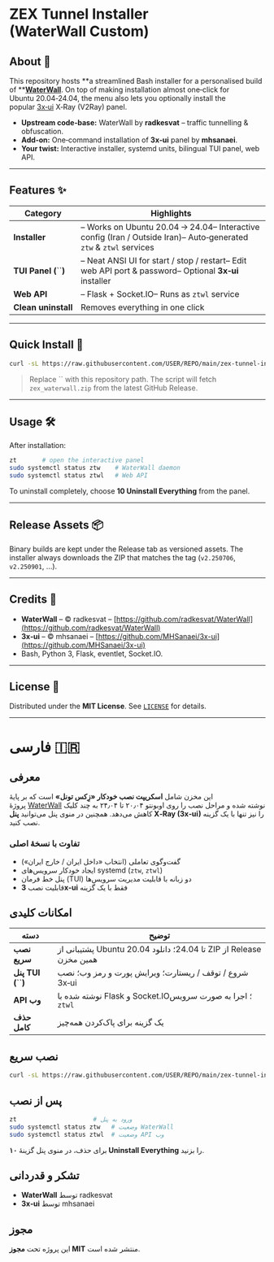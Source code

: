 # ZEX Tunnel Installer (WaterWall Custom)
## About 📖

This repository hosts \*\*a streamlined Bash installer for a personalised build of \*\*[**WaterWall**](https://github.com/radkesvat/WaterWall). On top of making installation almost one‑click for Ubuntu 20.04‑24.04, the menu also lets you optionally install the popular [3x‑ui](https://github.com/MHSanaei/3x-ui) X‑Ray (V2Ray) panel.

* **Upstream code‑base:** WaterWall by **radkesvat** – traffic tunnelling & obfuscation.
* **Add‑on:** One‑command installation of **3x‑ui** panel by **mhsanaei**.
* **Your twist:** Interactive installer, systemd units, bilingual TUI panel, web API.

---

## Features ✨

| Category                 | Highlights                                                                                                        |
| ------------------------ | ----------------------------------------------------------------------------------------------------------------- |
| **Installer**            | – Works on Ubuntu 20.04 → 24.04– Interactive config (Iran / Outside Iran)– Auto‑generated `ztw` & `ztwl` services |
| **TUI Panel (**\`\`**)** | – Neat ANSI UI for start / stop / restart– Edit web API port & password– Optional **3x‑ui** installer             |
| **Web API**              | – Flask + Socket.IO– Runs as `ztwl` service                                                                       |
| **Clean uninstall**      | Removes everything in one click                                                                                   |

---

## Quick Install 🚀

```bash
curl -sL https://raw.githubusercontent.com/USER/REPO/main/zex-tunnel-install.sh | sudo bash
```

> Replace \`\` with this repository path. The script will fetch `zex_waterwall.zip` from the latest GitHub Release.

---

## Usage 🛠

After installation:

```bash
zt       # open the interactive panel
sudo systemctl status ztw    # WaterWall daemon
sudo systemctl status ztwl   # Web API
```

To uninstall completely, choose **10 Uninstall Everything** from the panel.

---

## Release Assets 📦

Binary builds are kept under the Release tab as versioned assets. The installer always downloads the ZIP that matches the tag (`v2.250706`, `v2.250901`, …).

---

## Credits 🙏

* **WaterWall** – © radkesvat – [https://github.com/radkesvat/WaterWall](https://github.com/radkesvat/WaterWall)
* **3x‑ui** – © mhsanaei – [https://github.com/MHSanaei/3x-ui](https://github.com/MHSanaei/3x-ui)
* Bash, Python 3, Flask, eventlet, Socket.IO.

---

## License 📜

Distributed under the **MIT License**. See [`LICENSE`](LICENSE) for details.

---

# فارسی 🇮🇷

## معرفی

این مخزن شامل **اسکریپت نصب خودکار «زِکس تونل»** است که بر پایهٔ پروژهٔ [WaterWall](https://github.com/radkesvat/WaterWall) نوشته شده و مراحل نصب را روی اوبونتو ۲۰٫۰۴ تا ۲۴٫۰۴ به چند کلیک کاهش می‌دهد. همچنین در منوی پنل می‌توانید **پنل X‑Ray (3x‑ui)** را نیز تنها با یک گزینه نصب کنید.

### تفاوت با نسخهٔ اصلی

* گفت‌وگوی تعاملی (انتخاب «داخل ایران / خارج ایران»)
* ایجاد خودکار سرویس‌های systemd (`ztw`, `ztwl`)
* پنل خط فرمان (TUI) دو زبانه با قابلیت مدیریت سرویس‌ها
* قابلیت نصب **3x‑ui** فقط با یک گزینه

## امکانات کلیدی

| دسته                   | توضیح                                                              |
| ---------------------- | ------------------------------------------------------------------ |
| **نصب سریع**           | پشتیبانی از Ubuntu 20.04 تا 24.04؛ دانلود ZIP از Release همین مخزن |
| **پنل TUI (**\`\`**)** | شروع / توقف / ریستارت؛ ویرایش پورت و رمز وب؛ نصب 3x‑ui             |
| **API وب**             | نوشته شده با Flask و Socket.IO؛ اجرا به صورت سرویس `ztwl`          |
| **حذف کامل**           | یک گزینه برای پاک‌کردن همه‌چیز                                     |

## نصب سریع

```bash
curl -sL https://raw.githubusercontent.com/USER/REPO/main/zex-tunnel-install.sh | sudo bash
```

## پس از نصب

```bash
zt                     # ورود به پنل
sudo systemctl status ztw   # وضعیت WaterWall
sudo systemctl status ztwl  # وضعیت API وب
```

برای حذف، در منوی پنل گزینهٔ **۱۰ Uninstall Everything** را بزنید.

## تشکر و قدردانی

* **WaterWall** توسط radkesvat
* **3x‑ui** توسط mhsanaei

## مجوز

این پروژه تحت **مجوز MIT** منتشر شده است.
